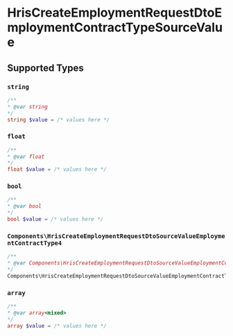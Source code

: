 # HrisCreateEmploymentRequestDtoEmploymentContractTypeSourceValue


## Supported Types

### `string`

```php
/**
* @var string
*/
string $value = /* values here */
```

### `float`

```php
/**
* @var float
*/
float $value = /* values here */
```

### `bool`

```php
/**
* @var bool
*/
bool $value = /* values here */
```

### `Components\HrisCreateEmploymentRequestDtoSourceValueEmploymentContractType4`

```php
/**
* @var Components\HrisCreateEmploymentRequestDtoSourceValueEmploymentContractType4
*/
Components\HrisCreateEmploymentRequestDtoSourceValueEmploymentContractType4 $value = /* values here */
```

### `array`

```php
/**
* @var array<mixed>
*/
array $value = /* values here */
```

